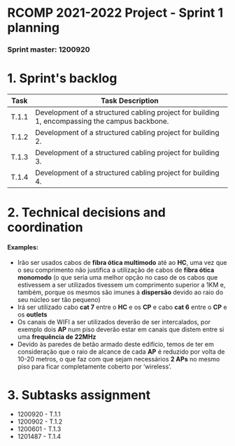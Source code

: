 # RCOMP 2021-2022 Project - Sprint 1 planning

### Sprint master: 1200920

# 1. Sprint's backlog

| Task  | Task Description                                                                              |
|-------|-----------------------------------------------------------------------------------------------|
| T.1.1 | Development of a structured cabling project for building 1, encompassing the campus backbone. |
| T.1.2 | Development of a structured cabling project for building 2.                                   |
| T.1.3 | Development of a structured cabling project for building 3.                                   |
| T.1.4 | Development of a structured cabling project for building 4.                                   |

# 2. Technical decisions and coordination

#### Examples:

- Irão ser usados cabos de **fibra ótica multimodo** até ao **HC**, uma vez que o seu comprimento não justifica a utilização de cabos de **fibra ótica monomodo** (o que seria uma melhor opção no caso de os cabos que estivessem a ser utilizados tivessem um comprimento superior a 1KM e, também, porque os mesmos são imunes à **dispersão** devido ao raio do seu núcleo ser tão pequeno)
- Irá ser utilizado cabo **cat 7** entre o **HC** e os **CP** e cabo **cat 6** entre o **CP** e os **outlets**
- Os canais de WIFI a ser utilizados deverão de ser intercalados, por exemplo dois **AP** num piso deverão estar em canais que distem entre si uma **frequência de 22MHz**
- Devido às paredes de betão armado deste edifício, temos de ter em consideração que o raio de alcance de cada **AP** é reduzido por volta de 10-20 metros, o que faz com que sejam necessários **2 APs** no mesmo piso para ficar completamente coberto por ‘wireless’.

# 3. Subtasks assignment

- 1200920 - T.1.1
- 1200902 - T.1.2
- 1200601 - T.1.3
- 1201487 - T.1.4
